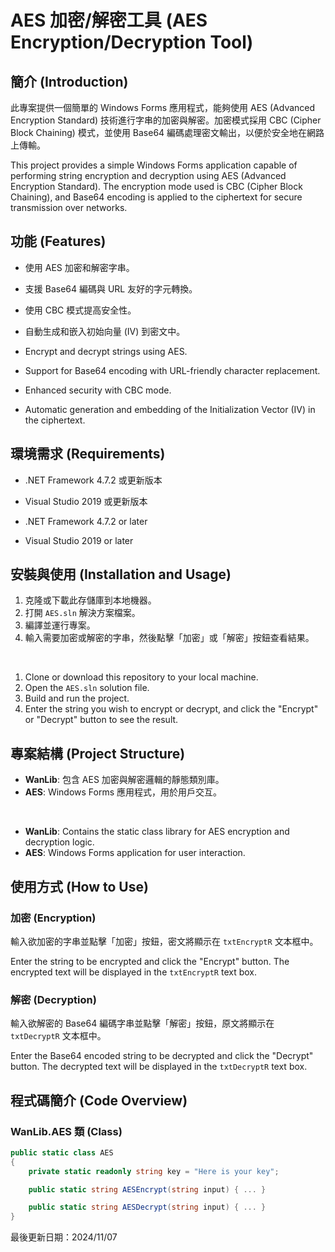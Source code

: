 # AES 加密/解密工具 (AES Encryption/Decryption Tool)

## 簡介 (Introduction)

此專案提供一個簡單的 Windows Forms 應用程式，能夠使用 AES (Advanced Encryption Standard) 技術進行字串的加密與解密。加密模式採用 CBC (Cipher Block Chaining) 模式，並使用 Base64 編碼處理密文輸出，以便於安全地在網路上傳輸。

This project provides a simple Windows Forms application capable of performing string encryption and decryption using AES (Advanced Encryption Standard). The encryption mode used is CBC (Cipher Block Chaining), and Base64 encoding is applied to the ciphertext for secure transmission over networks.

## 功能 (Features)

- 使用 AES 加密和解密字串。
- 支援 Base64 編碼與 URL 友好的字元轉換。
- 使用 CBC 模式提高安全性。
- 自動生成和嵌入初始向量 (IV) 到密文中。


- Encrypt and decrypt strings using AES.
- Support for Base64 encoding with URL-friendly character replacement.
- Enhanced security with CBC mode.
- Automatic generation and embedding of the Initialization Vector (IV) in the ciphertext.

## 環境需求 (Requirements)

- .NET Framework 4.7.2 或更新版本
- Visual Studio 2019 或更新版本


- .NET Framework 4.7.2 or later
- Visual Studio 2019 or later

## 安裝與使用 (Installation and Usage)

1. 克隆或下載此存儲庫到本地機器。
2. 打開 `AES.sln` 解決方案檔案。
3. 編譯並運行專案。
4. 輸入需要加密或解密的字串，然後點擊「加密」或「解密」按鈕查看結果。

<br>

1. Clone or download this repository to your local machine.
2. Open the `AES.sln` solution file.
3. Build and run the project.
4. Enter the string you wish to encrypt or decrypt, and click the "Encrypt" or "Decrypt" button to see the result.

## 專案結構 (Project Structure)

- **WanLib**: 包含 AES 加密與解密邏輯的靜態類別庫。
- **AES**: Windows Forms 應用程式，用於用戶交互。

<br>


- **WanLib**: Contains the static class library for AES encryption and decryption logic.
- **AES**: Windows Forms application for user interaction.

## 使用方式 (How to Use)

### 加密 (Encryption)
輸入欲加密的字串並點擊「加密」按鈕，密文將顯示在 `txtEncryptR` 文本框中。

Enter the string to be encrypted and click the "Encrypt" button. The encrypted text will be displayed in the `txtEncryptR` text box.

### 解密 (Decryption)
輸入欲解密的 Base64 編碼字串並點擊「解密」按鈕，原文將顯示在 `txtDecryptR` 文本框中。

Enter the Base64 encoded string to be decrypted and click the "Decrypt" button. The decrypted text will be displayed in the `txtDecryptR` text box.

## 程式碼簡介 (Code Overview)

### WanLib.AES 類 (Class)

```csharp
public static class AES
{
    private static readonly string key = "Here is your key";

    public static string AESEncrypt(string input) { ... }

    public static string AESDecrypt(string input) { ... }
}
```
最後更新日期：2024/11/07
